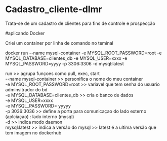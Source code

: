 # Cadastro_cliente-dlmr
Trata-se de um cadastro de clientes para fins de controle e prospecção


#aplicando Docker

Criei um container por linha de comando no teminal

docker run --name mysql-container -e MYSQL_ROOT_PASSWORD=root -e MYSQL_DATABASE=clientes_db -e MYSQL_USER=xxxx -e MYSQL_PASSWORD=yyyy -p 3306:3306 -d mysql:latest

run >> agrupa funçoes como pull, exec, start <br>
--name mysql-container >> personifica o nome do meu container <br>
-e MYSQL_ROOT_PASSWORD=root >>  variavel que tem senha do usuario adminsitrador do bd <br>
-e MYSQL_DATABASE=clientes_db >> cria o banco de dados <br>
-e MYSQL_USER=xxxx  <br>
-e MYSQL_PASSWORD= yyyyy <br>
-p 3036:3036 >> define a porta para comunicaçao do lado externo (aplciaçao) : lado interno (mysql) <br>
-d >> indica modo daemon <br>
mysql:latest  >> indica a versão do mysql >> latest é a ultima versão que tem imagem no dockerhub <br>



